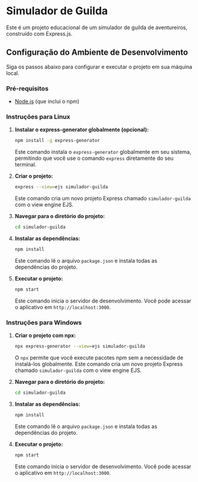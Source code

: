 # Simulador de Guilda

Este é um projeto educacional de um simulador de guilda de aventureiros, construído com Express.js.

## Configuração do Ambiente de Desenvolvimento

Siga os passos abaixo para configurar e executar o projeto em sua máquina local.

### Pré-requisitos

- [Node.js](https://nodejs.org/) (que inclui o npm)

### Instruções para Linux

1.  **Instalar o express-generator globalmente (opcional):**

    ```bash
    npm install -g express-generator
    ```

    Este comando instala o `express-generator` globalmente em seu sistema, permitindo que você use o comando `express` diretamente do seu terminal.

2.  **Criar o projeto:**

    ```bash
    express --view=ejs simulador-guilda
    ```

    Este comando cria um novo projeto Express chamado `simulador-guilda` com o view engine EJS.

3.  **Navegar para o diretório do projeto:**

    ```bash
    cd simulador-guilda
    ```

4.  **Instalar as dependências:**

    ```bash
    npm install
    ```

    Este comando lê o arquivo `package.json` e instala todas as dependências do projeto.

5.  **Executar o projeto:**

    ```bash
    npm start
    ```

    Este comando inicia o servidor de desenvolvimento. Você pode acessar o aplicativo em `http://localhost:3000`.

### Instruções para Windows

1.  **Criar o projeto com npx:**

    ```bash
    npx express-generator --view=ejs simulador-guilda
    ```

    O `npx` permite que você execute pacotes npm sem a necessidade de instalá-los globalmente. Este comando cria um novo projeto Express chamado `simulador-guilda` com o view engine EJS.

2.  **Navegar para o diretório do projeto:**

    ```bash
    cd simulador-guilda
    ```

3.  **Instalar as dependências:**

    ```bash
    npm install
    ```

    Este comando lê o arquivo `package.json` e instala todas as dependências do projeto.

4.  **Executar o projeto:**

    ```bash
    npm start
    ```

    Este comando inicia o servidor de desenvolvimento. Você pode acessar o aplicativo em `http://localhost:3000`.
